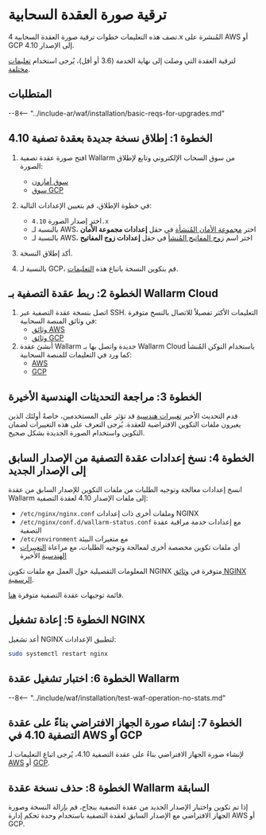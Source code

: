 [link-wallarm-health-check]:        ../admin-en/uat-checklist-en.md

# ترقية صورة العقدة السحابية

تصف هذه التعليمات خطوات ترقية صورة العقدة السحابية 4.x المُنشرة على AWS أو GCP إلى الإصدار 4.10.

لترقية العقدة التي وصلت إلى نهاية الخدمة (3.6 أو أقل)، يُرجى استخدام [تعليمات مختلفة](older-versions/cloud-image.md).

## المتطلبات

--8<-- "../include-ar/waf/installation/basic-reqs-for-upgrades.md"

## الخطوة 1: إطلاق نسخة جديدة بعقدة تصفية 4.10

1. افتح صورة عقدة تصفية Wallarm من سوق السحاب الإلكتروني وتابع لإطلاق الصورة:
      * [سوق أمازون](https://aws.amazon.com/marketplace/pp/B073VRFXSD)
      * [سوق GCP](https://console.cloud.google.com/marketplace/details/wallarm-node-195710/wallarm-node)
2. في خطوة الإطلاق، قم بتعيين الإعدادات التالية:

      * اختر إصدار الصورة `4.10.x`
      * بالنسبة لـ AWS، اختر [مجموعة الأمان المُنشأة](../installation/cloud-platforms/aws/ami.md#2-create-a-security-group) في حقل **إعدادات مجموعة الأمان**
      * بالنسبة لـ AWS، اختر اسم [زوج المفاتيح المُنشأ](../installation/cloud-platforms/aws/ami.md#1-create-a-pair-of-ssh-keys) في حقل **إعدادات زوج المفاتيح**
3. أكد إطلاق النسخة.
4. بالنسبة لـ GCP، قم بتكوين النسخة باتباع هذه [التعليمات](../installation/cloud-platforms/gcp/machine-image.md#2-configure-the-filtering-node-instance).

## الخطوة 2: ربط عقدة التصفية بـ Wallarm Cloud

1. اتصل بنسخة عقدة التصفية عبر SSH. التعليمات الأكثر تفصيلاً للاتصال بالنسخ متوفرة في وثائق المنصة السحابية:
      * [وثائق AWS](https://docs.aws.amazon.com/AWSEC2/latest/UserGuide/AccessingInstances.html)
      * [وثائق GCP](https://cloud.google.com/compute/docs/instances/connecting-to-instance)
2. أنشئ عقدة Wallarm جديدة واتصل بها بـ Wallarm Cloud باستخدام التوكن المُنشأ كما ورد في التعليمات للمنصة السحابية:
      * [AWS](../installation/cloud-platforms/aws/ami.md#5-connect-the-filtering-node-to-the-wallarm-cloud)
      * [GCP](../installation/cloud-platforms/gcp/machine-image.md#4-connect-the-filtering-node-to-the-wallarm-cloud)

## الخطوة 3: مراجعة التحديثات الهندسية الأخيرة

قدم التحديث الأخير [تغييرات هندسية](what-is-new.md#optimized-cloud-images) قد تؤثر على المستخدمين، خاصةً أولئك الذين يغيرون ملفات التكوين الافتراضية للعقدة. يُرجى التعرف على هذه التغييرات لضمان التكوين واستخدام الصورة الجديدة بشكل صحيح.

## الخطوة 4: نسخ إعدادات عقدة التصفية من الإصدار السابق إلى الإصدار الجديد

انسخ إعدادات معالجة وتوجيه الطلبات من ملفات التكوين للإصدار السابق من عقدة Wallarm إلى ملفات الإصدار 4.10 لعقدة التصفية:

* `/etc/nginx/nginx.conf` وملفات أخرى ذات إعدادات NGINX
* `/etc/nginx/conf.d/wallarm-status.conf` مع إعدادات خدمة مراقبة عقدة التصفية
* `/etc/environment` مع متغيرات البيئة
* أي ملفات تكوين مخصصة أخرى لمعالجة وتوجيه الطلبات، مع مراعاة [التغييرات الهندسية](what-is-new.md#optimized-cloud-images) الأخيرة

المعلومات التفصيلية حول العمل مع ملفات تكوين NGINX متوفرة في [وثائق NGINX الرسمية](https://nginx.org/docs/beginners_guide.html).

قائمة توجيهات عقدة التصفية متوفرة [هنا](../admin-en/configure-parameters-en.md).

## الخطوة 5: إعادة تشغيل NGINX

أعد تشغيل NGINX لتطبيق الإعدادات:

```bash
sudo systemctl restart nginx
```

## الخطوة 6: اختبار تشغيل عقدة Wallarm

--8<-- "../include/waf/installation/test-waf-operation-no-stats.md"

## الخطوة 7: إنشاء صورة الجهاز الافتراضي بناءً على عقدة التصفية 4.10 في AWS أو GCP

لإنشاء صورة الجهاز الافتراضي بناءً على عقدة التصفية 4.10، يُرجى اتباع التعليمات لـ [AWS](../admin-en/installation-guides/amazon-cloud/create-image.md) أو [GCP](../admin-en/installation-guides/google-cloud/create-image.md).

## الخطوة 8: حذف نسخة عقدة Wallarm السابقة

إذا تم تكوين واختبار الإصدار الجديد من عقدة التصفية بنجاح، قم بإزالة النسخة وصورة الجهاز الافتراضي مع الإصدار السابق لعقدة التصفية باستخدام وحدة تحكم إدارة AWS أو GCP.